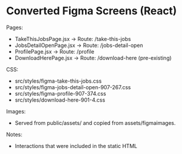 # Converted Figma Screens (React)

Pages:
- TakeThisJobsPage.jsx -> Route: /take-this-jobs
- JobsDetailOpenPage.jsx -> Route: /jobs-detail-open
- ProfilePage.jsx -> Route: /profile
- DownloadHerePage.jsx -> Route: /download-here (pre-existing)

CSS:
- src/styles/figma-take-this-jobs.css
- src/styles/figma-jobs-detail-open-907-267.css
- src/styles/figma-profile-907-374.css
- src/styles/download-here-901-4.css

Images:
- Served from public/assets/ and copied from assets/figmaimages.

Notes:
- Interactions that were included in the static HTML <script> are replaced with minimal React behavior in each page and utils in src/utils/appInteractions.js.
